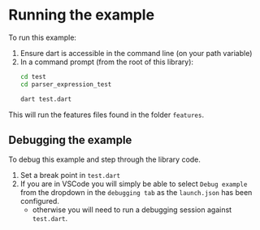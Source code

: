 # Running the example

To run this example:

1. Ensure dart is accessible in the command line (on your path variable)
2. In a command prompt (from the root of this library):
    ```bash
    cd test
    cd parser_expression_test

    dart test.dart
    ```
This will run the features files found in the folder `features`.

## Debugging the example

To debug this example and step through the library code.

1. Set a break point in `test.dart`
2. If you are in VSCode you will simply be able to select `Debug example` from the dropdown in the `debugging tab` as the `launch.json` has been configured.
    - otherwise you will need to run a debugging session against `test.dart`.
